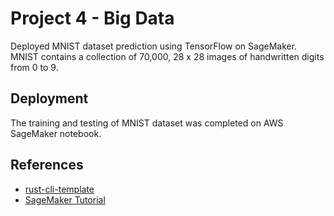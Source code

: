 # Project 4 - Big Data
Deployed MNIST dataset prediction using TensorFlow on SageMaker.  MNIST contains a collection of 70,000, 28 x 28 images of handwritten digits from 0 to 9. 

## Deployment
The training and testing of MNIST dataset was completed on AWS SageMaker notebook.

## References

* [rust-cli-template](https://github.com/kbknapp/rust-cli-template)
* [SageMaker Tutorial](https://cloudacademy.com/course/introduction-to-sagemaker-1200/overview-of-amazon-sagemaker/?utm_term=&utm_campaign=&utm_source=adwords&utm_medium=ppc&hsa_acc=5890858304&hsa_cam=12050150150&hsa_grp=113490448702&hsa_ad=651335590945&hsa_src=g&hsa_tgt=dsa-898576037265&hsa_kw=&hsa_mt=&hsa_net=adwords&hsa_ver=3&gclid=Cj0KCQjwuLShBhC_ARIsAFod4fKEcNsTKWYS4YqUtjY8wMm1hzMjWEQG8mA5K_-FoP6dPkMeW2bTeiYaAhFIEALw_wcB)

